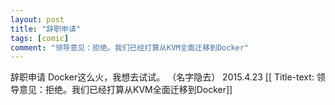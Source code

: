 ```yaml
---
layout: post
title: "辞职申请"
tags: [comic]
comment: "领导意见：拒绝。我们已经打算从KVM全面迁移到Docker"
---
```

辞职申请
Docker这么火，我想去试试。
（名字隐去）
2015.4.23
[[ Title-text: 领导意见：拒绝。我们已经打算从KVM全面迁移到Docker]]
